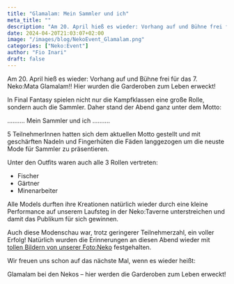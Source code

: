 ```yaml
---
title: "Glamalam: Mein Sammler und ich"
meta_title: ""
description: "Am 20. April hieß es wieder: Vorhang auf und Bühne frei für das 7. Neko:Mata Glamalam!!"
date: 2024-04-20T21:03:07+02:00
image: "/images/blog/NekoEvent_Glamalam.png"
categories: ["Neko:Event"]
author: "Fio Inari"
draft: false
---
```


Am 20. April hieß es wieder: 
Vorhang auf und Bühne frei für das 7. Neko:Mata Glamalam!!
Hier wurden die Garderoben zum Leben erweckt!

In Final Fantasy spielen nicht nur die Kampfklassen eine große Rolle, sondern auch die Sammler. 
Daher stand der Abend ganz unter dem Motto:

………. Mein Sammler und ich ……….

5 TeilnehmerInnen hatten sich dem aktuellen Motto gestellt und mit geschärften Nadeln und Fingerhüten die Fäden langgezogen um die neuste Mode für Sammler zu präsentieren.

Unter den Outfits waren auch alle 3 Rollen vertreten:
- Fischer
- Gärtner
- Minenarbeiter

Alle Models durften ihre Kreationen natürlich wieder durch eine kleine Performance auf unserem Laufsteg in der Neko:Taverne unterstreichen und damit das Publikum für sich gewinnen.

Auch diese Modenschau war, trotz geringerer Teilnehmerzahl, ein voller Erfolg!
Natürlich wurden die Erinnerungen an diesen Abend wieder mit [tollen Bildern von unserer Foto:Neko](https://img.electronicping.net/album/Glamalam%3A-Mein-Sammler-und-ich.8Hnz) festgehalten.

Wir freuen uns schon auf das nächste Mal, wenn es wieder heißt:

Glamalam bei den Nekos – hier werden die Garderoben zum Leben erweckt!